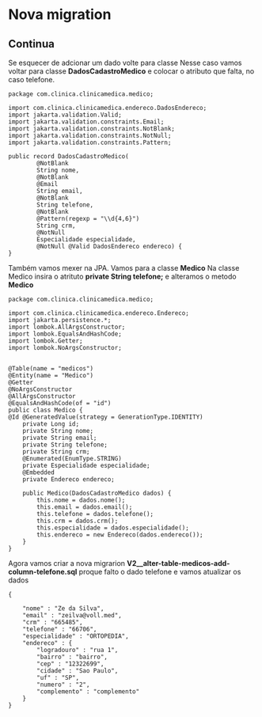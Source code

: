# Nova migration

## Continua

Se esquecer de adcionar um dado volte para classe
Nesse caso vamos voltar para classe **DadosCadastroMedico** e colocar o atributo que falta, no caso telefone.

````
package com.clinica.clinicamedica.medico;

import com.clinica.clinicamedica.endereco.DadosEndereco;
import jakarta.validation.Valid;
import jakarta.validation.constraints.Email;
import jakarta.validation.constraints.NotBlank;
import jakarta.validation.constraints.NotNull;
import jakarta.validation.constraints.Pattern;

public record DadosCadastroMedico(
        @NotBlank
        String nome,
        @NotBlank
        @Email
        String email,
        @NotBlank
        String telefone,
        @NotBlank
        @Pattern(regexp = "\\d{4,6}")
        String crm,
        @NotNull
        Especialidade especialidade,
        @NotNull @Valid DadosEndereco endereco) {
}
````

Também vamos mexer na JPA. Vamos para a classe **Medico**
Na classe Medico insira o atrituto **private String telefone;** 
e alteramos o metodo **Medico**

````
package com.clinica.clinicamedica.medico;

import com.clinica.clinicamedica.endereco.Endereco;
import jakarta.persistence.*;
import lombok.AllArgsConstructor;
import lombok.EqualsAndHashCode;
import lombok.Getter;
import lombok.NoArgsConstructor;


@Table(name = "medicos")
@Entity(name = "Medico")
@Getter
@NoArgsConstructor
@AllArgsConstructor
@EqualsAndHashCode(of = "id")
public class Medico {
@Id @GeneratedValue(strategy = GenerationType.IDENTITY)
    private Long id;
    private String nome;
    private String email;
    private String telefone;
    private String crm;
    @Enumerated(EnumType.STRING)
    private Especialidade especialidade;
    @Embedded
    private Endereco endereco;

    public Medico(DadosCadastroMedico dados) {
        this.nome = dados.nome();
        this.email = dados.email();
        this.telefone = dados.telefone();
        this.crm = dados.crm();
        this.especialidade = dados.especialidade();
        this.endereco = new Endereco(dados.endereco());
    }
}

````

Agora vamos criar a nova migrarion **V2__alter-table-medicos-add-column-telefone.sql**
proque falto o dado telefone e vamos atualizar os dados

````
{

    "nome" : "Ze da Silva",
    "email" : "zeilva@voll.med",
    "crm" : "665485",
    "telefone" : "66706",
    "especialidade" : "ORTOPEDIA",
    "endereco" : {
        "logradouro" : "rua 1",
        "bairro" : "bairro",
        "cep" : "12322699",
        "cidade" : "Sao Paulo",
        "uf" : "SP",
        "numero" : "2",
        "complemento" : "complemento"
    }
}

````

